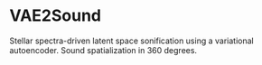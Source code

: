 # VAE2Sound
Stellar spectra-driven latent space sonification using a variational autoencoder. Sound spatialization in 360 degrees.
